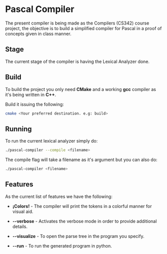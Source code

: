 # Pascal Compiler

The present compiler is being made as the Compilers (CS342) course project, the objective is to build a simplified compiler for Pascal in a proof of concepts given in class manner.

## Stage

The current stage of the compiler is having the Lexical Analyzer done.

## Build

To build the project you only need **CMake** and a working **gcc** compiler as it's being written in **C++**.

Build it issuing the following:

```bash
cmake <Your preferred destination. e.g: build>
```

## Running

To run the current lexical analyzer simply do:

```bash
./pascal-compiler --compile <filename>
```

The compile flag will take a filename as it's argument but you can also do:

```bash
./pascal-compiler <filename>
```

## Features

As the current list of features we have the following:

- **¡Colors!** - The compiler will print the tokens in a colorful manner for visual aid.

- **--verbose** - Activates the verbose mode in order to provide additional details.
  
- **--visualize** - To open the parse tree in the program you specify.
  
- **--run** - To run the generated program in python.


